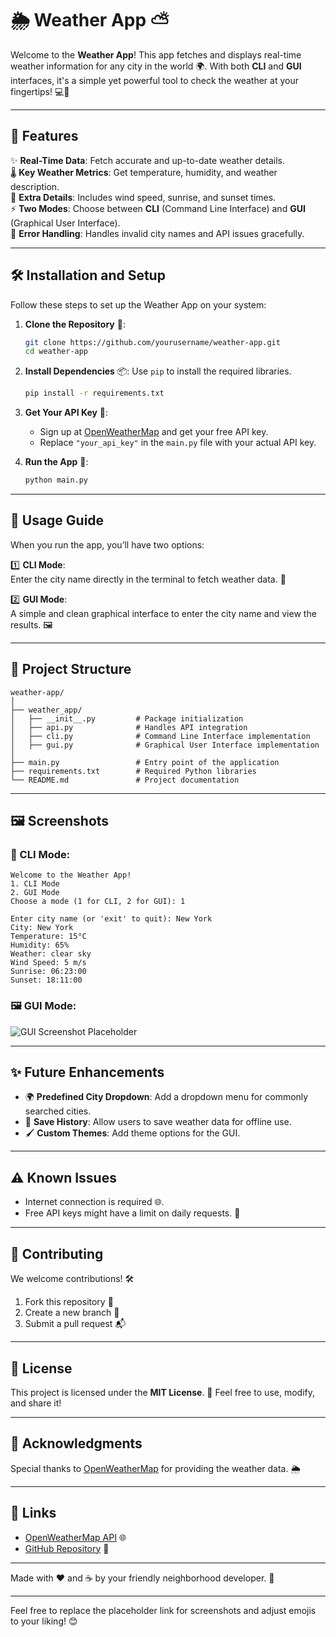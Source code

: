 # 🌦️ Weather App ⛅

Welcome to the **Weather App**! This app fetches and displays real-time weather information for any city in the world 🌍. With both **CLI** and **GUI** interfaces, it's a simple yet powerful tool to check the weather at your fingertips! 💻📱

---

## 🌟 Features

✨ **Real-Time Data**: Fetch accurate and up-to-date weather details.  
🌡️ **Key Weather Metrics**: Get temperature, humidity, and weather description.  
💨 **Extra Details**: Includes wind speed, sunrise, and sunset times.  
⚡ **Two Modes**: Choose between **CLI** (Command Line Interface) and **GUI** (Graphical User Interface).  
🌈 **Error Handling**: Handles invalid city names and API issues gracefully.  

---

## 🛠️ Installation and Setup

Follow these steps to set up the Weather App on your system:

1. **Clone the Repository** 🐙:
   ```bash
   git clone https://github.com/yourusername/weather-app.git
   cd weather-app
   ```

2. **Install Dependencies** 📦:
   Use `pip` to install the required libraries.
   ```bash
   pip install -r requirements.txt
   ```

3. **Get Your API Key** 🔑:
   - Sign up at [OpenWeatherMap](https://openweathermap.org/) and get your free API key.
   - Replace `"your_api_key"` in the `main.py` file with your actual API key.

4. **Run the App** 🚀:
   ```bash
   python main.py
   ```

---

## 🧭 Usage Guide

When you run the app, you’ll have two options:

1️⃣ **CLI Mode**:  
   Enter the city name directly in the terminal to fetch weather data. 🌃  

2️⃣ **GUI Mode**:  
   A simple and clean graphical interface to enter the city name and view the results. 🖼️  

---

## 📂 Project Structure

```
weather-app/
│
├── weather_app/
│   ├── __init__.py         # Package initialization
│   ├── api.py              # Handles API integration
│   ├── cli.py              # Command Line Interface implementation
│   ├── gui.py              # Graphical User Interface implementation
│
├── main.py                 # Entry point of the application
├── requirements.txt        # Required Python libraries
└── README.md               # Project documentation
```

---

## 🖼️ Screenshots

### 🌟 CLI Mode:
```
Welcome to the Weather App!
1. CLI Mode
2. GUI Mode
Choose a mode (1 for CLI, 2 for GUI): 1

Enter city name (or 'exit' to quit): New York
City: New York
Temperature: 15°C
Humidity: 65%
Weather: clear sky
Wind Speed: 5 m/s
Sunrise: 06:23:00
Sunset: 18:11:00
```

### 🖼️ GUI Mode:
![GUI Screenshot Placeholder](https://via.placeholder.com/400x300.png?text=GUI+Weather+App)

---

## ✨ Future Enhancements

- 🌍 **Predefined City Dropdown**: Add a dropdown menu for commonly searched cities.  
- 💾 **Save History**: Allow users to save weather data for offline use.  
- 🖌️ **Custom Themes**: Add theme options for the GUI.  

---

## ⚠️ Known Issues

- Internet connection is required 🌐.  
- Free API keys might have a limit on daily requests. 🔑  

---

## 🤝 Contributing

We welcome contributions! 🛠️  
1. Fork this repository 🍴  
2. Create a new branch 🔀  
3. Submit a pull request 📬  

---

## 📜 License

This project is licensed under the **MIT License**. 📄 Feel free to use, modify, and share it!  

---

## 🌟 Acknowledgments

Special thanks to [OpenWeatherMap](https://openweathermap.org/) for providing the weather data. 🌦️  

---

## 🔗 Links

- [OpenWeatherMap API](https://openweathermap.org/) 🌐  
- [GitHub Repository](https://github.com/yourusername/weather-app) 🐙  

---

Made with ❤️ and ☕ by your friendly neighborhood developer. 🌟

---

Feel free to replace the placeholder link for screenshots and adjust emojis to your liking! 😊
